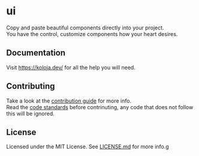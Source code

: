 # ui
Copy and paste beautiful components directly into your project.<br/>
You have the control, customize components how your heart desires.

## Documentation
Visit https://koloja.dev/ for all the help you will need.

## Contributing
Take a look at the [contribution guide](/CONTRIBUTING.md) for more info.<br/>
Read the [code standards](/STANDARDS.md) before contrinuting, any code that does not follow this will be ignored.

## License
Licensed under the MIT License. See [LICENSE.md](/LICENSE.md) for more info.g